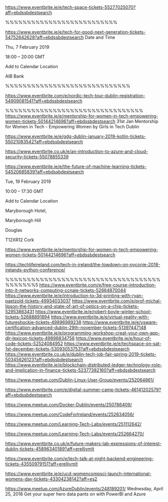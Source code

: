 https://www.eventbrite.ie/e/tech-space-tickets-55277025070?aff=ebdssbdestsearch


%%%%%%%%%%%%%%%%%%%%%%%%%%


https://www.eventbrite.ie/e/tech-for-good-next-generation-tickets-54752642628?aff=ebdssbdestsearch
Date and Time

Thu, 7 February 2019

18:00 – 20:00 GMT

Add to Calendar
Location

AIB Bank

%%%%%%%%%%%%%%%%%%%%%%%%%%%%%

https://www.eventbrite.com/e/nordic-tech-tour-dublin-registration-54909081541?aff=ebdssbdestsearch


%%%%%%%%%%%%%%%%%%%%%%%%%%%%%%%%
https://www.eventbrite.ie/e/mentorship-for-women-in-tech-empowering-women-tickets-50144214696?aff=ebdssbdestsearch
31st Jan 
Mentorship for Women in Tech - Empowering Women
by Girls in Tech Dublin



https://www.eventbrite.ie/e/gdg-dublin-january-2019-kotlin-tickets-55021083542?aff=ebdssbdestsearch

https://www.eventbrite.co.uk/e/an-introduction-to-azure-and-cloud-security-tickets-55078855339

https://www.eventbrite.ie/e/the-future-of-machine-learning-tickets-54520685839?aff=ebdssbdestsearch


Tue, 19 February 2019

10:00 – 17:30 GMT

Add to Calendar
Location

Maryborough Hotel,

Maryborough Hill

Douglas

T12XR12 Cork 


https://www.eventbrite.ie/e/mentorship-for-women-in-tech-empowering-women-tickets-50144214696?aff=ebdssbdestsearch


https://techlifeireland.com/tech-in-ireland/the-lowdown-on-pyconie-2018-irelands-python-conference/




%%%%%%%%%%%%%%%%%%%%%%%%%%%%%%%%%%%%%%%%%%%5
https://www.eventbrite.com/e/free-course-introduction-into-it-networks-computing-ccnaie-tickets-52664870044
https://www.eventbrite.ie/e/introduction-to-3d-printing-with-ryan-paetzold-tickets-49934033037
https://www.eventbrite.com/e/prof-michal-lipson-the-history-and-state-of-art-of-optics-on-a-chip-tickets-52953863431
https://www.eventbrite.ie/e/robert-boyle-winter-school-tickets-52688891894
https://www.eventbrite.ie/e/virtual-reality-with-futureshockie-tickets-49896989238
https://www.eventbrite.ie/e/vsware-certification-advanced-dublin-29th-november-tickets-51397447148
https://www.eventbrite.ie/e/programming-workshop-creat-your-own-app-dlr-lexicon-tickets-49898834758
https://www.eventbrite.ie/e/hour-of-code-tickets-52524084952
https://www.eventbrite.ie/e/techspace-on-sat-1st-december-tickets-53093053753?aff=ebdssbdestsearch
https://www.eventbrite.co.uk/e/dublin-tech-job-fair-spring-2019-tickets-50345626123?aff=ebdssbdestsearch
https://www.eventbrite.ie/e/blockchain-distributed-ledger-technology-role-and-implication-in-finance-tickets-52377382160?aff=ebdssbdestsearch

https://www.meetup.com/Dublin-Linux-User-Group/events/252064861/


https://www.eventbrite.com/e/digital-summer-camp-tickets-46141202579?aff=ebdssbdestsearch

https://www.meetup.com/Docker-Dublin/events/250786409/


https://www.meetup.com/CodeForIreland/events/252634056/

https://www.meetup.com/Learning-Tech-Labs/events/251112642/


https://www.meetup.com/Learning-Tech-Labs/events/252664270/

https://www.eventbrite.co.uk/e/future-makers-lab-expressions-of-interest-dublin-tickets-45896340189?aff=erellivmlt

https://www.eventbrite.com/e/tech-talk-at-night-backend-engineering-tickets-43550979151?aff=erellivmlt

https://www.eventbrite.ie/e/ucd-womencompsci-launch-international-womens-day-tickets-43304238142?aff=es2




https://www.meetup.com/AzureDublin/events/248189201/
Wednesday, April 25, 2018
Get your super hero data pants on with PowerBI and Azure

